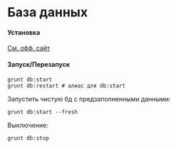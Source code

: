 # База данных

#### Установка
[См. офф. сайт](http://docs.mongodb.org/manual/installation/)

#### Запуск/Перезапуск
```shell
grunt db:start
grunt db:restart # алиас для db:start
```

Запустить чистую бд с предзаполненными данными:
```shell
grunt db:start --fresh
```

Выключение:
```shell
grunt db:stop
```
